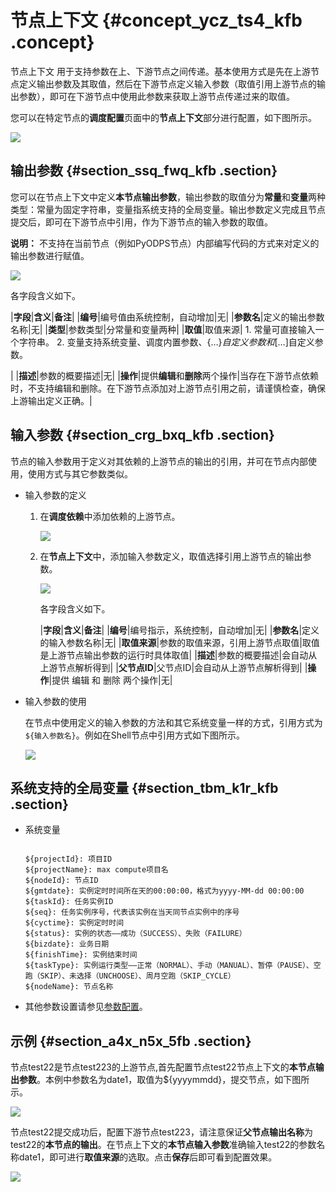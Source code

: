 # 节点上下文 {#concept_ycz_ts4_kfb .concept}

节点上下文 用于支持参数在上、下游节点之间传递。基本使用方式是先在上游节点定义输出参数及其取值，然后在下游节点定义输入参数（取值引用上游节点的输出参数），即可在下游节点中使用此参数来获取上游节点传递过来的取值。

您可以在特定节点的**调度配置**页面中的**节点上下文**部分进行配置，如下图所示。

![](http://static-aliyun-doc.oss-cn-hangzhou.aliyuncs.com/assets/img/22783/154233991813560_zh-CN.png)

## 输出参数 {#section_ssq_fwq_kfb .section}

您可以在节点上下文中定义**本节点输出参数**，输出参数的取值分为**常量**和**变量**两种类型：常量为固定字符串，变量指系统支持的全局变量。输出参数定义完成且节点提交后，即可在下游节点中引用，作为下游节点的输入参数的取值。

**说明：** 不支持在当前节点（例如PyODPS节点）内部编写代码的方式来对定义的输出参数进行赋值。

![](http://static-aliyun-doc.oss-cn-hangzhou.aliyuncs.com/assets/img/22783/154233991813561_zh-CN.png)

各字段含义如下。

|**字段**|**含义**|**备注**|
|**编号**|编号值由系统控制，自动增加|无|
|**参数名**|定义的输出参数名称|无|
|**类型**|参数类型|分常量和变量两种|
|**取值**|取值来源| 1.  常量可直接输入一个字符串。
2.  变量支持系统变量、调度内置参数、$\{…\}自定义参数和$\[…\]自定义参数。

 |
|**描述**|参数的概要描述|无|
|**操作**|提供**编辑**和**删除**两个操作|当存在下游节点依赖时，不支持编辑和删除。在下游节点添加对上游节点引用之前，请谨慎检查，确保上游输出定义正确。|

## 输入参数 {#section_crg_bxq_kfb .section}

节点的输入参数用于定义对其依赖的上游节点的输出的引用，并可在节点内部使用，使用方式与其它参数类似。

-   输入参数的定义
    1.  在**调度依赖**中添加依赖的上游节点。

        ![](http://static-aliyun-doc.oss-cn-hangzhou.aliyuncs.com/assets/img/22783/154233991813562_zh-CN.png)

    2.  在**节点上下文**中，添加输入参数定义，取值选择引用上游节点的输出参数。

        ![](http://static-aliyun-doc.oss-cn-hangzhou.aliyuncs.com/assets/img/22783/154233991813563_zh-CN.png)

        各字段含义如下。

        |**字段**|**含义**|**备注**|
        |**编号**|​编号指示，系统控制，自动增加|无​|
        |**参数名**|​定义的输入参数名称|无​|
        |**取值来源**|​参数的取值来源，引用上游节点取值|​取值是上游节点输出参数的运行时具体取值|
        |**描述**|​参数的概要描述|​会自动从上游节点解析得到|
        |**父节点ID**|​父节点ID|​会自动从上游节点解析得到|
        |**操作**|​提供 编辑 和 删除 两个操作|无​|

-   输入参数的使用

    在节点中使用定义的输入参数的方法和其它系统变量一样的方式，引用方式为 `${输入参数名}`。例如在Shell节点中引用方式如下图所示。

    ![](http://static-aliyun-doc.oss-cn-hangzhou.aliyuncs.com/assets/img/22783/154233991813564_zh-CN.png)


## 系统支持的全局变量 {#section_tbm_k1r_kfb .section}

-   系统变量

    ```
    
    ${projectId}: 项目ID
    ${projectName}: max compute项目名
    ${nodeId}: 节点ID
    ${gmtdate}: 实例定时时间所在天的00:00:00，格式为yyyy-MM-dd 00:00:00
    ${taskId}: 任务实例ID
    ${seq}: 任务实例序号，代表该实例在当天同节点实例中的序号
    ${cyctime}: 实例定时时间
    ${status}: 实例的状态——成功（SUCCESS）、失败（FAILURE）
    ${bizdate}: 业务日期
    ${finishTime}: 实例结束时间
    ${taskType}: 实例运行类型——正常（NORMAL）、手动（MANUAL）、暂停（PAUSE）、空跑（SKIP）、未选择（UNCHOOSE）、周月空跑（SKIP_CYCLE）
    ${nodeName}: 节点名称
    ```

-   其他参数设置请参见[参数配置](cn.zh-CN/使用指南/数据开发/调度配置/参数配置.md#)。

## 示例 {#section_a4x_n5x_5fb .section}

节点test22是节点test223的上游节点,首先配置节点test22节点上下文的**本节点输出参数**。本例中参数名为date1，取值为$\{yyyymmdd\}，提交节点，如下图所示。

![](http://static-aliyun-doc.oss-cn-hangzhou.aliyuncs.com/assets/img/22783/154233991832180_zh-CN.png)

节点test22提交成功后，配置下游节点test223，请注意保证**父节点输出名称**为test22的**本节点的输出**。在节点上下文的**本节点输入参数**准确输入test22的参数名称date1，即可进行**取值来源**的选取。点击**保存**后即可看到配置效果。

![](http://static-aliyun-doc.oss-cn-hangzhou.aliyuncs.com/assets/img/22783/154233991832181_zh-CN.png)

